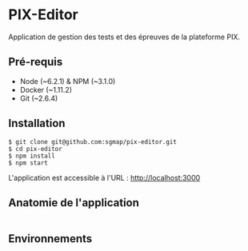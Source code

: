 # PIX-Editor
Application de gestion des tests et des épreuves de la plateforme PIX.

## Pré-requis

- Node (~6.2.1) & NPM (~3.1.0)
- Docker (~1.11.2)
- Git (~2.6.4)

## Installation

```
$ git clone git@github.com:sgmap/pix-editor.git
$ cd pix-editor
$ npm install
$ npm start
```

L'application est accessible à l'URL : [http://localhost:3000](http://localhost:3000)


## Anatomie de l'application

```
```


## Environnements

